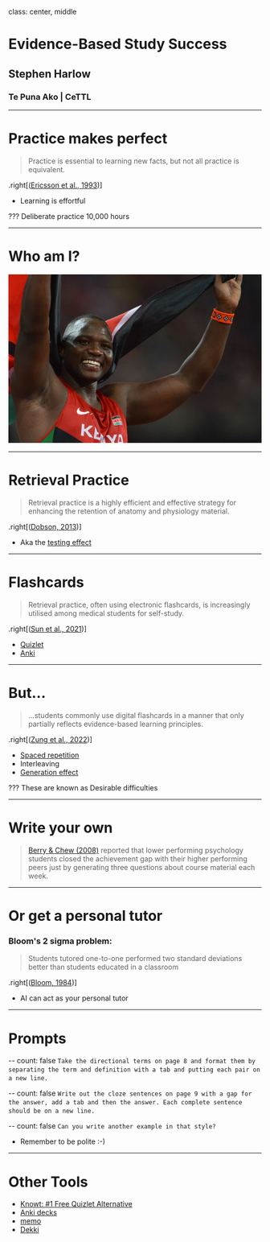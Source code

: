 class: center, middle

# Evidence-Based Study Success
## Stephen Harlow
### Te Puna Ako | CeTTL

---
# Practice makes perfect

> Practice is essential to learning new facts, but not all practice is equivalent.

.right[([Ericsson et al., 1993](http://ovidsp.ovid.com.ezproxy.waikato.ac.nz/ovidweb.cgi?T=JS&CSC=Y&NEWS=N&PAGE=fulltext&AN=00006832-199307000-00001&D=ovft))]

- Learning is effortful

???
Deliberate practice
10,000 hours

<span class='Z3988' title='url_ver=Z39.88-2004&amp;ctx_ver=Z39.88-2004&amp;rfr_id=info%3Asid%2Fzotero.org%3A2&amp;rft_val_fmt=info%3Aofi%2Ffmt%3Akev%3Amtx%3Ajournal&amp;rft.genre=article&amp;rft.atitle=The%20role%20of%20deliberate%20practice%20in%20the%20acquisition%20of%20expert%20performance.&amp;rft.jtitle=Psychological%20review&amp;rft.volume=100&amp;rft.issue=3&amp;rft.aufirst=K.%20Anders&amp;rft.aulast=Ericsson&amp;rft.au=K.%20Anders%20Ericsson&amp;rft.au=Ralf%20T.%20Krampe&amp;rft.au=Clemens%20Tesch-R%C3%B6mer&amp;rft.date=1993&amp;rft.pages=363'></span>

---

# Who am I?

![Julius Yego during the 2015 World Championships in Athletics](images/Julius_Yego_Beijing_2015.jpg)

---

# Retrieval Practice

> Retrieval practice is a highly efficient and effective strategy for enhancing the retention of anatomy and physiology material.

.right[([Dobson, 2013](https://doi.org/10.1152/advan.00174.2012))]

- Aka the [testing effect](https://en.wikipedia.org/wiki/Testing_effect)
  
<span class='Z3988' title='url_ver=Z39.88-2004&amp;ctx_ver=Z39.88-2004&amp;rfr_id=info%3Asid%2Fzotero.org%3A2&amp;rft_id=info%3Adoi%2F10.1152%2Fadvan.00174.2012&amp;rft_val_fmt=info%3Aofi%2Ffmt%3Akev%3Amtx%3Ajournal&amp;rft.genre=article&amp;rft.atitle=Retrieval%20practice%20is%20an%20efficient%20method%20of%20enhancing%20the%20retention%20of%20anatomy%20and%20physiology%20information&amp;rft.jtitle=Advances%20in%20Physiology%20Education&amp;rft.volume=37&amp;rft.issue=2&amp;rft.aufirst=John%20L.&amp;rft.aulast=Dobson&amp;rft.au=John%20L.%20Dobson&amp;rft.date=2013-06&amp;rft.pages=184-191&amp;rft.spage=184&amp;rft.epage=191&amp;rft.issn=1043-4046'>
</span>

---

# Flashcards

> Retrieval practice, often using electronic flashcards, is increasingly utilised among medical students for self-study.

.right[([Sun et al., 2021](https://doi.org/10.1007/s40670-021-01286-y))]

<span class='Z3988' title='url_ver=Z39.88-2004&amp;ctx_ver=Z39.88-2004&amp;rfr_id=info%3Asid%2Fzotero.org%3A2&amp;rft_id=info%3Adoi%2F10.1007%2Fs40670-021-01286-y&amp;rft_val_fmt=info%3Aofi%2Ffmt%3Akev%3Amtx%3Ajournal&amp;rft.genre=article&amp;rft.atitle=Spaced%20Repetition%20Flashcards%20for%20Teaching%20Medical%20Students%20Psychiatry&amp;rft.jtitle=Medical%20Science%20Educator&amp;rft.stitle=Med.Sci.Educ.&amp;rft.volume=31&amp;rft.issue=3&amp;rft.aufirst=Michael&amp;rft.aulast=Sun&amp;rft.au=Michael%20Sun&amp;rft.au=Shelun%20Tsai&amp;rft.au=Deborah%20L.%20Engle&amp;rft.au=Shelley%20Holmer&amp;rft.date=2021-06-01&amp;rft.pages=1125-1131&amp;rft.spage=1125&amp;rft.epage=1131&amp;rft.issn=2156-8650&amp;rft.language=en'>
</span>

- [Quizlet](https://quizlet.com/)
- [Anki](https://apps.ankiweb.net/)

---

# But...

> ...students commonly use digital flashcards in a manner that only partially reflects evidence-based learning principles.

.right[([Zung et al., 2022](https://www.tandfonline.com/doi/full/10.1080/09658211.2022.2058553))]

<span class='Z3988' title='url_ver=Z39.88-2004&amp;ctx_ver=Z39.88-2004&amp;rfr_id=info%3Asid%2Fzotero.org%3A2&amp;rft_id=info%3Adoi%2F10.1080%2F09658211.2022.2058553&amp;rft_val_fmt=info%3Aofi%2Ffmt%3Akev%3Amtx%3Ajournal&amp;rft.genre=article&amp;rft.atitle=How%20do%20college%20students%20use%20digital%20flashcards%20during%20self-regulated%20learning%3F&amp;rft.jtitle=Memory&amp;rft.stitle=Memory&amp;rft.volume=30&amp;rft.issue=8&amp;rft.aufirst=Inez&amp;rft.aulast=Zung&amp;rft.au=Inez%20Zung&amp;rft.au=Megan%20N.%20Imundo&amp;rft.au=Steven%20C.%20Pan&amp;rft.date=2022-09-14&amp;rft.pages=923-941&amp;rft.spage=923&amp;rft.epage=941&amp;rft.issn=0965-8211%2C%201464-0686&amp;rft.language=en'>
</span>

- [Spaced repetition](https://en.wikipedia.org/wiki/Spaced_repetition)
- Interleaving
- [Generation effect](https://en.wikipedia.org/wiki/Generation_effect)

???
These are known as Desirable difficulties

---

# Write your own

> [Berry & Chew (2008)](https://journals-sagepub-com.ezproxy.waikato.ac.nz/doi/abs/10.1080/00986280802373841) reported that lower performing psychology students closed the achievement gap with their higher performing peers just by generating three questions about course material each week.

<span class='Z3988' title='url_ver=Z39.88-2004&amp;ctx_ver=Z39.88-2004&amp;rfr_id=info%3Asid%2Fzotero.org%3A2&amp;rft_id=info%3Adoi%2F10.1080%2F00986280802373841&amp;rft_val_fmt=info%3Aofi%2Ffmt%3Akev%3Amtx%3Ajournal&amp;rft.genre=article&amp;rft.atitle=Improving%20Learning%20through%20Interventions%20of%20Student-Generated%20Questions%20and%20Concept%20Maps&amp;rft.jtitle=Teaching%20of%20Psychology&amp;rft.stitle=Teaching%20of%20Psychology&amp;rft.volume=35&amp;rft.issue=4&amp;rft.aufirst=Jack%20W.&amp;rft.aulast=Berry&amp;rft.au=Jack%20W.%20Berry&amp;rft.au=Stephen%20L.%20Chew&amp;rft.date=2008-10&amp;rft.pages=305-312&amp;rft.spage=305&amp;rft.epage=312&amp;rft.issn=0098-6283%2C%201532-8023&amp;rft.language=en'>
</span>

---

# Or get a personal tutor

### Bloom's 2 sigma problem:
> Students tutored one-to-one performed two standard deviations better than students educated in a classroom

.right[([Bloom, 1984](https://doi.org/10.3102/0013189X01300600))]

- AI can act as your personal tutor

---

# Prompts

--
count: false
`Take the directional terms on page 8 and format them by separating the term and definition with a tab and putting each pair on a new line.`

--
count: false
`Write out the cloze sentences on page 9 with a gap for the answer, add a tab and then the answer. Each complete sentence should be on a new line.`

--
count: false
`Can you write another example in that style?`

- Remember to be polite :-)

---

# Other Tools

- [Knowt: #1 Free Quizlet Alternative](https://knowt.com/)
- [Anki decks](https://anki-decks.com/)
- [memo](https://www.memo.cards/)
- [Dekki](https://www.dekki.ai/)

